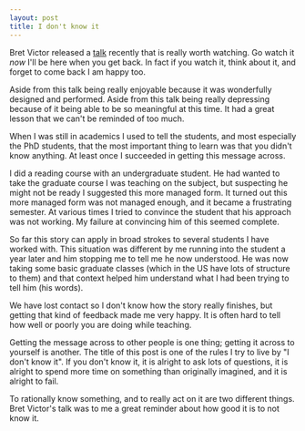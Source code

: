 ```yaml
---
layout: post
title: I don't know it
---
```


Bret Victor released a [talk](http://worrydream.com/dbx/) recently
that is really worth watching.  Go watch it *now* I'll be here when
you get back.  In fact if you watch it, think about it, and forget to
come back I am happy too.

Aside from this talk being really enjoyable because it was wonderfully
designed and performed.  Aside from this talk being really depressing
because of it being able to be so meaningful at this time.  It had a
great lesson that we can't be reminded of too much.

When I was still in academics I used to tell the students, and most
especially the PhD students, that the most important thing to learn was
that you didn't know anything.  At least once I succeeded in getting
this message across.

I did a reading course with an undergraduate student.  He had wanted
to take the graduate course I was teaching on the subject, but
suspecting he might not be ready I suggested this more managed form.
It turned out this more managed form was not managed enough, and it
became a frustrating semester.  At various times I tried to convince
the student that his approach was not working.  My failure at
convincing him of this seemed complete.

So far this story can apply in broad strokes to several students I
have worked with.  This situation was different by me running into the
student a year later and him stopping me to tell me he now understood.
He was now taking some basic graduate classes (which in the US have
lots of structure to them) and that context helped him understand what
I had been trying to tell him (his words).

We have lost contact so I don't know how the story really finishes,
but getting that kind of feedback made me very happy.  It is often
hard to tell how well or poorly you are doing while teaching.

Getting the message across to other people is one thing; getting it
across to yourself is another.  The title of this post is one of the
rules I try to live by "I don't know it".  If you don't know it, it is
alright to ask lots of questions, it is alright to spend more time on
something than originally imagined, and it is alright to fail.

To rationally know something, and to really act on it are two
different things.  Bret Victor's talk was to me a great reminder about
how good it is to not know it.